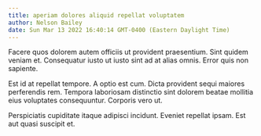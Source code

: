 ```yaml
---
title: aperiam dolores aliquid repellat voluptatem
author: Nelson Bailey
date: Sun Mar 13 2022 16:40:14 GMT-0400 (Eastern Daylight Time)
---
```

Facere quos dolorem autem officiis ut provident praesentium. Sint quidem veniam et. Consequatur iusto ut iusto sint ad at alias omnis. Error quis non sapiente.

 Est id at repellat tempore. A optio est cum. Dicta provident sequi maiores perferendis rem. Tempora laboriosam distinctio sint dolorem beatae mollitia eius voluptates consequuntur. Corporis vero ut.

 Perspiciatis cupiditate itaque adipisci incidunt. Eveniet repellat ipsam. Est aut quasi suscipit et.